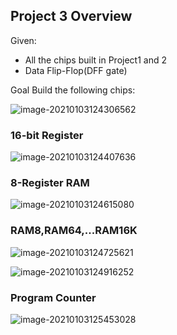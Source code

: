## Project 3 Overview

Given:

- All the chips built in Project1 and 2
- Data Flip-Flop(DFF gate)



Goal Build the following chips:

![image-20210103124306562](https://loyioblog.oss-cn-beijing.aliyuncs.com/LoyioBlog/20210103I9FBjL.png)



### 16-bit Register

![image-20210103124407636](https://loyioblog.oss-cn-beijing.aliyuncs.com/LoyioBlog/20210103bHUwho.png)



### 8-Register RAM

![image-20210103124615080](https://loyioblog.oss-cn-beijing.aliyuncs.com/LoyioBlog/20210103h0Q2Ff.png)

### RAM8,RAM64,...RAM16K

![image-20210103124725621](https://loyioblog.oss-cn-beijing.aliyuncs.com/LoyioBlog/20210103NWmEmb.png)

![image-20210103124916252](https://loyioblog.oss-cn-beijing.aliyuncs.com/LoyioBlog/20210103KAK2GB.png)





### Program Counter

![image-20210103125453028](https://loyioblog.oss-cn-beijing.aliyuncs.com/LoyioBlog/20210103xspmDE.png)

